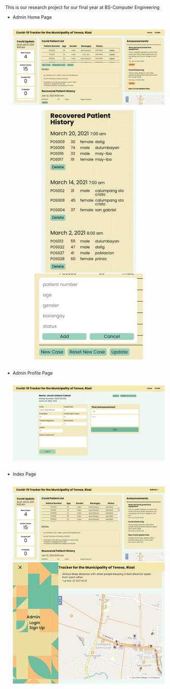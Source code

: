 This is our research project for our final year at BS-Computer Engineering

<ul>
    <li>
        <p>
            Admin Home Page
        </p>
        <br>
        <div align='center'>
            <img src="./system_preview/admin_home_page/desktop.png" alt="">
            <p>     </p>
            <img width="300px" src="./system_preview/admin_home_page/mobile.png" alt="">
            <img src="./system_preview/admin_home_page/add_patient.png" alt="">  
        </div>
    </li>
    <br>
    <li>
        <p>
            Admin Profile Page
        </p>
        <br>
        <div align='center'>
            <img src="./system_preview/admin_profile_page/desktop.png" alt="">
        </div>
    </li>
    <br>
    <li>
        <p>
            Index Page
        </p>
        <br>
        <div align='center'>
            <img src="./system_preview/index_page/desktop.png" alt="">
            <br>
            <img src="./system_preview/index_page/tablet.png" alt="">
        </div>
    </li>
</ul>